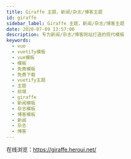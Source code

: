 ```yaml
---
title: Giraffe 主题，新闻/杂志/博客主题
id: giraffe
sidebar_label: Giraffe 主题，新闻/杂志/博客主题
date: 2020-07-09 13:57:00
description: 专为新闻/杂志/博客网站打造的现代模板
keywords:
  - vue
  - vuetify模板
  - vue模板
  - 模板 
  - 免费模板
  - 免费下载
  - vuetify主题
  - 主题
  - 前端
  - giraffe
  - 新闻模板
  - 杂志模板
  - 博客模板
  - 新闻
  - 杂志
  - 博客
---
```


在线浏览：https://giraffe.heroui.net/